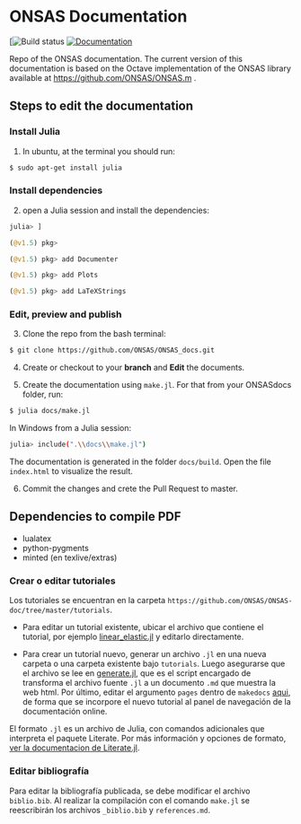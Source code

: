 # ONSAS Documentation

[![Build status](https://github.com/ONSAS/ONSAS.docs/workflows/Documentation/badge.svg)
[![Documentation](https://img.shields.io/badge/docs-latest-blue.svg)](https://onsas.github.io/ONSAS.docs/dev/)

Repo of the ONSAS documentation. The current version of this documentation is based on the Octave implementation of the ONSAS library available at https://github.com/ONSAS/ONSAS.m .


## Steps to edit the documentation

### Install Julia

 1) In ubuntu, at the terminal you should run:
```bash
$ sudo apt-get install julia
```

### Install dependencies

 2) open a Julia session and install the dependencies:

```julia
julia> ]

(@v1.5) pkg>

(@v1.5) pkg> add Documenter

(@v1.5) pkg> add Plots

(@v1.5) pkg> add LaTeXStrings
```

### Edit, preview and publish

 3) Clone the repo from the bash terminal:
```bash
$ git clone https://github.com/ONSAS/ONSAS_docs.git
```
 4) Create or checkout to your **branch** and **Edit** the documents.

 5) Create the documentation using `make.jl`. For that from your ONSASdocs folder, run:
```bash
$ julia docs/make.jl
```
In Windows from a Julia session:
```bash
julia> include(".\\docs\\make.jl")
```
The documentation is generated in the folder `docs/build`. Open the file `index.html` to visualize the result.

 6) Commit the changes and crete the Pull Request to master.


## Dependencies to compile PDF
- lualatex
- python-pygments
- minted (en texlive/extras)



### Crear o editar tutoriales

Los tutoriales se encuentran en la carpeta `https://github.com/ONSAS/ONSAS-doc/tree/master/tutorials`.

- Para editar un tutorial existente, ubicar el archivo que contiene el tutorial, por ejemplo [linear_elastic.jl](https://github.com/ONSAS/ONSAS_Tutorials/blob/master/tutorials/LinearElastic/linear_elastic.jl) y editarlo directamente.

- Para crear un tutorial nuevo, generar un archivo `.jl` en una nueva carpeta o una carpeta existente bajo `tutorials`. Luego asegurarse que el archivo se lee en [generate.jl](https://github.com/ONSAS/ONSAS-doc/blob/master/docs/generate.jl#L4), que es el script encargado de transforma el archivo fuente `.jl` a un documento `.md` que muestra la web html. Por último, editar el argumento `pages` dentro de `makedocs` [aqui](https://github.com/ONSAS/ONSAS-doc/blob/master/docs/make.jl#L13), de forma que se incorpore el nuevo tutorial al panel de navegación de la documentación online.

El formato `.jl` es un archivo de Julia, con comandos adicionales que interpreta el paquete Literate. Por más información y opciones de formato, [ver la documentacion de Literate.jl](https://fredrikekre.github.io/Literate.jl/v2/).

### Editar bibliografía

Para editar la bibliografía publicada, se debe modificar el archivo `biblio.bib`. Al realizar la compilación con el comando `make.jl` se reescribirán los archivos `_biblio.bib` y `references.md`.
